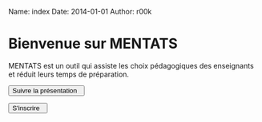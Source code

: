Name: index
Date: 2014-01-01
Author: r00k

<div class="col-md-10 col-md-offset-1">
 <div class="panel panel-info">
  <div class="panel-heading"><h1>
Bienvenue sur MENTATS
  </h1></div>
  <div class="panel-body">

MENTATS est un outil qui assiste les choix pédagogiques des enseignants et réduit leurs temps de préparation.

[<button class="btn btn-primary pull-left" type="button"> Suivre la présentation &nbsp;<i class="icon-arrow-left"></i></button>](/tuto/module)


[<button class="btn btn-primary pull-right" type="button">S'inscrire &nbsp;<i class="icon-arrow-left"></i></button>](/account/register)

  </div>
 </div>
</div>

